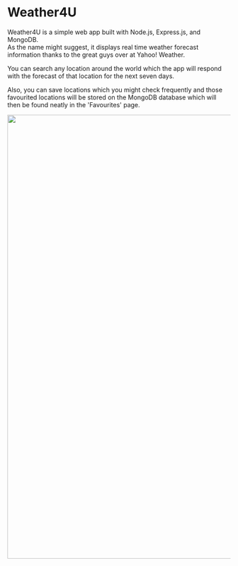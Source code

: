 # Weather4U
Weather4U is a simple web app built with Node.js, Express.js, and MongoDB.<br>
As the name might suggest, it displays real time weather forecast information thanks to the great guys over at Yahoo! Weather.

You can search any location around the world which the app will respond with the forecast of that location for the next seven days.

Also, you can save locations which you might check frequently and those favourited locations will be stored on the MongoDB database which will then be found neatly in the 'Favourites' page.

<img src="https://github.com/zanadaniel/Weather4U/blob/master/Misc/Index.png" width="1000">